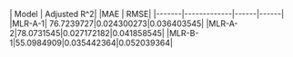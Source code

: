 | Model | Adjusted R^2| |MAE | RMSE|
|-------|-------------|------|------|
|MLR-A-1| 76.7239727|0.024300273|0.036403545|
|MLR-A-2|78.0731545|0.027172182|0.041858545|
|MLR-B-1|55.0984909|0.035442364|0.052039364|
